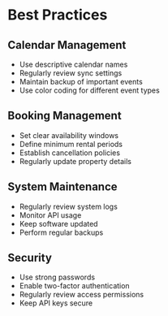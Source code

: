 # Best Practices

## Calendar Management
- Use descriptive calendar names
- Regularly review sync settings
- Maintain backup of important events
- Use color coding for different event types

## Booking Management
- Set clear availability windows
- Define minimum rental periods
- Establish cancellation policies
- Regularly update property details

## System Maintenance
- Regularly review system logs
- Monitor API usage
- Keep software updated
- Perform regular backups

## Security
- Use strong passwords
- Enable two-factor authentication
- Regularly review access permissions
- Keep API keys secure
